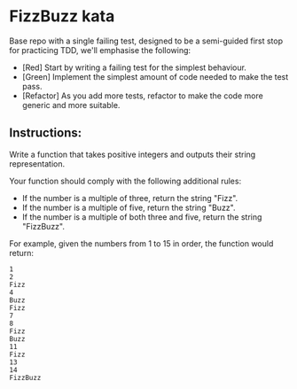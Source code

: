 # FizzBuzz kata
Base repo with a single failing test, designed to be a semi-guided first stop for practicing TDD, we'll emphasise the following:
- [Red] Start by writing a failing test for the simplest behaviour.
- [Green] Implement the simplest amount of code needed to make the test pass.
- [Refactor] As you add more tests, refactor to make the code more generic and more suitable.

## Instructions:
Write a function that takes positive integers and outputs their string representation.

Your function should comply with the following additional rules:
* If the number is a multiple of three, return the string "Fizz".
* If the number is a multiple of five, return the string "Buzz".
* If the number is a multiple of both three and five, return the string "FizzBuzz".

For example, given the numbers from 1 to 15 in order, the function would return:
```
1
2
Fizz
4
Buzz
Fizz
7
8
Fizz
Buzz
11
Fizz
13
14
FizzBuzz
```